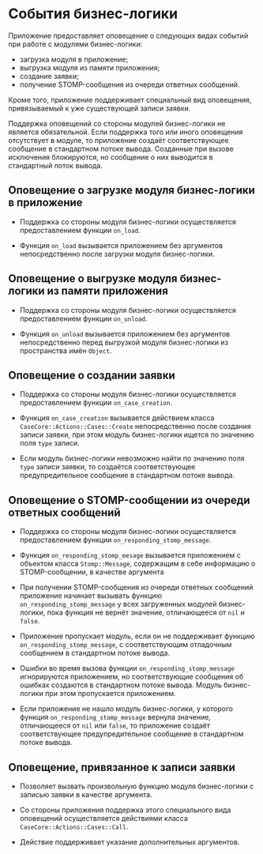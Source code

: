 # События бизнес-логики

Приложение предоставляет оповещение о следующих видах событий при работе с
модулями бизнес-логики:

* загрузка модуля в приложение;
* выгрузка модуля из памяти приложения;
* создание заявки;
* получение STOMP-сообщения из очереди ответных сообщений.

Кроме того, приложение поддерживает специальный вид оповещения, привязываемый к
уже существующей записи заявки.

Поддержка оповещений со стороны модулей бизнес-логики не является обязательной.
Если поддержка того или иного оповещения отсутствует в модуле, то приложение
создаёт соответствующее сообщение в стандартном потоке вывода. Созданные при
вызове исключения блокируются, но сообщение о них выводится в стандартный поток
вывода.

## Оповещение о загрузке модуля бизнес-логики в приложение

* Поддержка со стороны модуля бизнес-логики осуществляется предоставлением
  функции `on_load`.

* Функция `on_load` вызывается приложением без аргументов непосредственно после
  загрузки модуля бизнес-логики.

## Оповещение о выгрузке модуля бизнес-логики из памяти приложения

* Поддержка со стороны модуля бизнес-логики осуществляется предоставлением
  функции `on_unload`.

* Функция `on_unload` вызывается приложением без аргументов непосредственно
  перед выгрузкой модуля бизнес-логики из пространства имён `Object`.

## Оповещение о создании заявки

* Поддержка со стороны модуля бизнес-логики осуществляется предоставлением
  функции `on_case_creation`.

* Функция `on_case_creation` вызывается действием класса
  `CaseCore::Actions::Cases::Create` непосредственно после создания записи
  заявки, при этом модуль бизнес-логики ищется по значению поля `type` записи.

* Если модуль бизнес-логики невозможно найти по значению поля `type` записи
  заявки, то создаётся соответствующее предупредительное сообщение в
  стандартном потоке вывода.

## Оповещение о STOMP-сообщении из очереди ответных сообщений

* Поддержка со стороны модуля бизнес-логики осуществляется предоставлением
  функции `on_responding_stomp_message`.

* Функция `on_responding_stomp_mesage` вызывается приложением с объектом класса
  `Stomp::Message`, содержащим в себе информацию о STOMP-сообщении, в качестве
  аргумента

* При получении STOMP-сообщения из очереди ответных сообщений приложение
  начинает вызывать функцию `on_responding_stomp_message` у всех загруженных
  модулей бизнес-логики, пока функция не вернёт значение, отличающееся от `nil`
  и `false`.

* Приложение пропускает модуль, если он не поддерживает функцию
  `on_responding_stomp_message`, с соответствующим отладочным сообщением в
  стандартном потоке вывода.

* Ошибки во время вызова функции `on_responding_stomp_message` игнорируются
  приложением, но соответствующие сообщения об ошибках создаются в стандартном
  потоке вывода. Модуль бизнес-логики при этом пропускается приложением.

* Если приложение не нашло модуль бизнес-логики, у которого функция
  `on_responding_stomp_message` вернула значение, отличающееся от `nil` или
  `false`, то приложение создаёт соответствующее предупредительное сообщение в
  стандартном потоке вывода.

## Оповещение, привязанное к записи заявки

* Позволяет вызвать произвольную функцию модуля бизнес-логики с записью заявки
  в качестве аргумента.

* Со стороны приложения поддержка этого специального вида оповещений
  осуществляется действиями класса `CaseCore::Actions::Cases::Call`.

* Действие поддерживает указание дополнительных аргументов.
